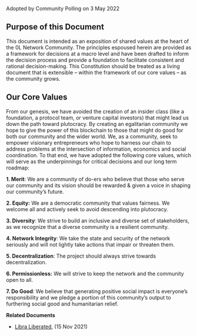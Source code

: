Adopted by Community Polling on 3 May 2022

## **Purpose of this Document**

This document is intended as an exposition of shared values at the heart of the 0L Network Community. The principles espoused herein are provided as a framework for decisions at a macro level and have been drafted to inform the decision process and provide a foundation to facilitate consistent and rational decision-making. This Constitution should be treated as a living document that is extensible – within the framework of our core values – as the community grows.

## **Our Core Values**

From our genesis, we have avoided the creation of an insider class (like a foundation, a protocol team, or venture capital investors) that might lead us down the path toward plutocracy. By creating an egalitarian community we hope to give the power of this blockchain to those that might do good for both our community and the wider world. We, as a community, seek to empower visionary entrepreneurs who hope to harness our chain to address problems at the intersection of information, economics and social coordination. To that end, we have adopted the following core values, which will serve as the underpinnings for critical decisions and our long term roadmap:

**1. Merit**: We are a community of do-ers who believe that those who serve our community and its vision should be rewarded & given a voice in shaping our community’s future.

**2. Equity:** We are a democratic community that values fairness. We welcome all and actively seek to avoid descending into plutocracy.

**3. Diversity**: We strive to build an inclusive and diverse set of stakeholders, as we recognize that a diverse community is a resilient community.

**4. Network Integrity**: We take the state and security of the network seriously and will not lightly take actions that impair or threaten them.

**5. Decentralization**: The project should always strive towards decentralization.

**6. Permissionless:** We will strive to keep the network and the community open to all.

**7. Do Good**: We believe that generating positive social impact is everyone’s responsibility and we pledge a portion of this community’s output to furthering social good and humanitarian relief.

**Related Documents**

- [Libra Liberated](http://openlibra.blog/2021/11/15/libra-liberated/), (15 Nov 2021)
